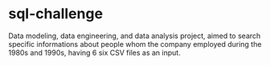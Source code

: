 # sql-challenge
Data modeling, data engineering, and data analysis project, aimed to search specific informations about people whom the company employed during the 1980s and 1990s, having 6 six CSV files as an input.
